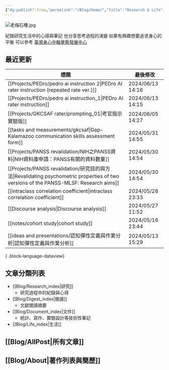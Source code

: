 ```yaml
---
{"dg-publish":true,"permalink":"/Blog/Home/","title":"Research & Life","contentClasses":"cards","tags":["blog","gardenEntry"],"created":"2023-02-16T00:00:00.000Z","updated":"2024-04-11T16:22"}
---
```



![老梅石槽.jpg](/img/user/Blog/images/%E8%80%81%E6%A2%85%E7%9F%B3%E6%A7%BD.jpg)

紀錄研究生活中的心得與筆記
也分享思考過程的演變
如果有興趣想要追求身心的平衡
可以參考 [臺灣身心中軸覺察發展中心](https://bmaa.tw)

## 最近更新

| 標題                                                                                                                                | 最後修改              |
| --------------------------------------------------------------------------------------------------------------------------------- | ----------------- |
| [[Projects/PEDro/pedro ai instruction 2\|PEDro AI rater instruction (repeated rate ver.)]]                                     | 2024/06/13  14:16 |
| [[Projects/PEDro/pedro ai instruction_1\|PEDro AI rater instruction]]                                                          | 2024/06/13  14:15 |
| [[Projects/GKCSAF rater/prompting_01\|考官指示 實驗版]]                                                                               | 2024/06/05  14:27 |
| [[tasks and measurements/gkcsaf\|Gap–Kalamazoo communication skills assessment form]]                                          | 2024/05/31  14:55 |
| [[Projects/PANSS revalidation/NIH之PANSS資料\|NIH資料庫申請：PANSS有關的資料數量]]                                                             | 2024/05/30  14:54 |
| [[Projects/PANSS revalidation/研究目的與方法\|Revalidating psychometric properties of two versions of the PANSS-MLSF: Research aims]] | 2024/05/30  14:54 |
| [[intraclass correlation coefficient\|intraclass correlation coefficient]]                                                     | 2024/05/28  23:33 |
| [[Discourse analysis\|Discourse analysis]]                                                                                     | 2024/05/27  11:52 |
| [[notes/cohort study\|cohort study]]                                                                                           | 2024/05/16  23:44 |
| [[ideas and presentations/認知彈性定義與作業分析\|認知彈性定義與作業分析]]                                                                           | 2024/05/13  15:29 |

{ .block-language-dataview}

## 文章分類列表

- [[Blog/Research_index\|研究]]
    - 研究過程中的紀錄與心得
- [[Blog/Digest_index\|閱讀]]
    - 文獻閱讀摘要
- [[Blog/Document_index\|文件]]
    - 統計、寫作、實驗設計等技術性筆記
- [[Blog/Life_index\|生活]]

## [[Blog/AllPost\|所有文章]]

## [[Blog/About\|著作列表與簡歷]]
